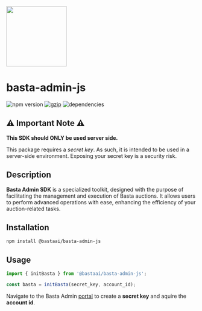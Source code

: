<img src="https://gist.githubusercontent.com/viktorbasta/fd54dee2e192bb6bc235d1c4b47ae2e6/raw/5eedf97d9bcf1711cf2f90b2ad5f54f4bc6d253d/basta-labs-logo.svg" width="160" />

<br />

# basta-admin-js

![npm version](https://img.shields.io/npm/v/@bastaai/basta-admin-js?color=%233E69B0)
[![gzip](https://img.shields.io/bundlephobia/minzip/@bastaai/basta-admin-js?label=gzip&color=%233E69B0)](https://bundlephobia.com/result?p=@bastaai/basta-admin-js)
![dependencies](https://img.shields.io/badge/dependencies-0-%233E69B0)

## ⚠️ Important Note ⚠️

**This SDK should ONLY be used server side.**

This package requires a _secret key_. As such, it is intended to be used in a
server-side environment. Exposing your secret key is a security risk.

## Description

**Basta Admin SDK** is a specialized toolkit, designed with the purpose of
facilitating the management and execution of Basta auctions. It allows users to
perform advanced operations with ease, enhancing the efficiency of your
auction-related tasks.

## Installation

`npm install @bastaai/basta-admin-js`

## Usage

```javascript
import { initBasta } from '@bastaai/basta-admin-js';

const basta = initBasta(secret_key, account_id);
```

Navigate to the Basta Admin [portal](https://admin.basta.ai) to create a
**secret key** and aquire the **account id**.

